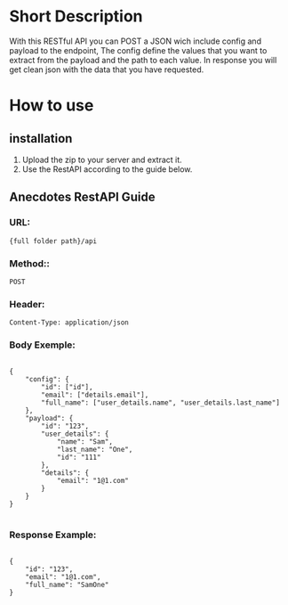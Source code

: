 <h1>Short Description</h1>

With this RESTful API you can POST a JSON wich include config and payload to the endpoint,
The config define the values that you want to extract from the payload and the path to each value.
In response you will get clean json with the data that you have requested.

<h1>How to use</h1>

<h2>installation</h2>

1. Upload the zip to your server and extract it.
2. Use the RestAPI according to the guide below.

<h2>Anecdotes RestAPI Guide</h2>

<h3 dir="auto">URL:</h3>
<pre class="notranslate">
<code class="notranslate">{full folder path}/api</code>
</pre>

<h3 dir="auto">Method::</h3>
<pre class="notranslate">
<code class="notranslate">POST</code>
</pre>

<h3 dir="auto">Header:</h3>
<pre class="notranslate">
<code class="notranslate">Content-Type: application/json</code>
</pre>

<h3 dir="auto">Body Exemple:</h3>
<pre class="notranslate">
<code class="notranslate">
{
    "config": {
        "id": ["id"],
        "email": ["details.email"],
        "full_name": ["user_details.name", "user_details.last_name"]
    },
    "payload": {
        "id": "123",
        "user_details": {
            "name": "Sam",
            "last_name": "One",
            "id": "111"
        },
        "details": {
            "email": "1@1.com"
        }
    }
}
</code>
</pre>

<h3 dir="auto">Response Example:</h3>
<pre class="notranslate">
<code class="notranslate">
{
    "id": "123",
    "email": "1@1.com",
    "full_name": "SamOne"
}
</code>
</pre>